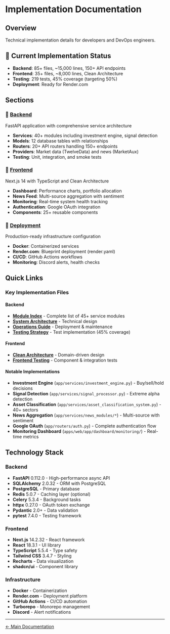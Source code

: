 # Implementation Documentation

## Overview
Technical implementation details for developers and DevOps engineers.

## 🎯 Current Implementation Status
- **Backend**: 85+ files, ~15,000 lines, 150+ API endpoints
- **Frontend**: 35+ files, ~8,000 lines, Clean Architecture
- **Testing**: 219 tests, 45% coverage (targeting 50%)
- **Deployment**: Ready for Render.com

## Sections

### 🔧 [Backend](backend/)
FastAPI application with comprehensive service architecture
- **Services**: 40+ modules including investment engine, signal detection
- **Models**: 12 database tables with relationships
- **Routers**: 20+ API routers handling 150+ endpoints
- **Providers**: Market data (TwelveData) and news (MarketAux)
- **Testing**: Unit, integration, and smoke tests

### 🎨 [Frontend](frontend/)
Next.js 14 with TypeScript and Clean Architecture
- **Dashboard**: Performance charts, portfolio allocation
- **News Feed**: Multi-source aggregation with sentiment
- **Monitoring**: Real-time system health tracking
- **Authentication**: Google OAuth integration
- **Components**: 25+ reusable components

### 🚀 [Deployment](deployment/)
Production-ready infrastructure configuration
- **Docker**: Containerized services
- **Render.com**: Blueprint deployment (render.yaml)
- **CI/CD**: GitHub Actions workflows
- **Monitoring**: Discord alerts, health checks

## Quick Links

### Key Implementation Files

#### Backend
- **[Module Index](MODULE_INDEX.md)** - Complete list of 45+ service modules
- **[System Architecture](backend/architecture/SYSTEM_ARCHITECTURE.md)** - Technical design
- **[Operations Guide](backend/operations/OPERATIONS_GUIDE.md)** - Deployment & maintenance
- **[Testing Strategy](backend/testing/TESTING_STRATEGY.md)** - Test implementation (45% coverage)

#### Frontend
- **[Clean Architecture](frontend/architecture/CLEAN_ARCHITECTURE.md)** - Domain-driven design
- **[Frontend Testing](frontend/testing/FRONTEND_TESTING.md)** - Component & integration tests

#### Notable Implementations
- **Investment Engine** (`app/services/investment_engine.py`) - Buy/sell/hold decisions
- **Signal Detection** (`app/services/signal_processor.py`) - Extreme alpha detection
- **Asset Classification** (`app/services/asset_classification_system.py`) - 40+ sectors
- **News Aggregation** (`app/services/news_modules/*`) - Multi-source with sentiment
- **Google OAuth** (`app/routers/auth.py`) - Complete authentication flow
- **Monitoring Dashboard** (`apps/web/app/dashboard/monitoring/`) - Real-time metrics

## Technology Stack

### Backend
- **FastAPI** 0.112.0 - High-performance async API
- **SQLAlchemy** 2.0.32 - ORM with PostgreSQL
- **PostgreSQL** - Primary database
- **Redis** 5.0.7 - Caching layer (optional)
- **Celery** 5.3.4 - Background tasks
- **httpx** 0.27.0 - OAuth token exchange
- **Pydantic** 2.0+ - Data validation
- **pytest** 7.4.0 - Testing framework

### Frontend
- **Next.js** 14.2.32 - React framework
- **React** 18.3.1 - UI library
- **TypeScript** 5.5.4 - Type safety
- **Tailwind CSS** 3.4.7 - Styling
- **Recharts** - Data visualization
- **shadcn/ui** - Component library

### Infrastructure
- **Docker** - Containerization
- **Render.com** - Deployment platform
- **GitHub Actions** - CI/CD automation
- **Turborepo** - Monorepo management
- **Discord** - Alert notifications

---
[← Main Documentation](../README.md)